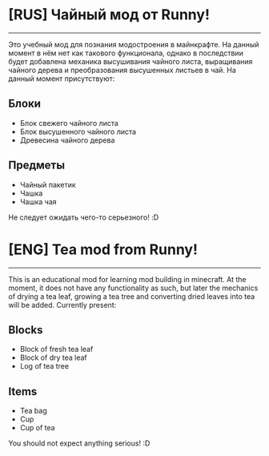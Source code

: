 # [RUS] Чайный мод от Runny!


---


Это учебный мод для познания модостроения в майнкрафте. На данный момент в нём нет как такового функционала, однако в последствии будет добавлена механика высушивания чайного листа,
выращивания чайного дерева и преобразования высушенных листьев в чай. На данный момент присутствуют: <br>


## Блоки
- Блок свежего чайного листа
- Блок высушенного чайного листа
- Древесина чайного дерева


## Предметы
- Чайный пакетик
- Чашка
- Чашка чая


Не следует ожидать чего-то серьезного! :D <br>


# [ENG] Tea mod from Runny!


---


This is an educational mod for learning mod building in minecraft. At the moment, it does not have any functionality as such, but later the mechanics of drying a tea leaf,
growing a tea tree and converting dried leaves into tea will be added. Currently present: <br>


## Blocks
- Block of fresh tea leaf
- Block of dry tea leaf
- Log of tea tree


## Items
- Tea bag
- Cup
- Cup of tea


You should not expect anything serious! :D